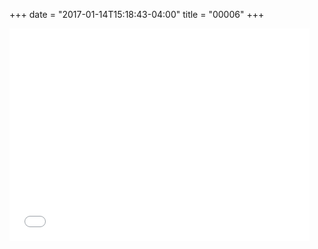 +++
date = "2017-01-14T15:18:43-04:00"
title = "00006"
+++

<iframe src="//giphy.com/embed/l3q2J8nFKsKwDrfYA?html5=true"
        width="480"
        height="340"
        frameBorder="0"
        class="giphy-embed"
        allowFullScreen
>
</iframe>